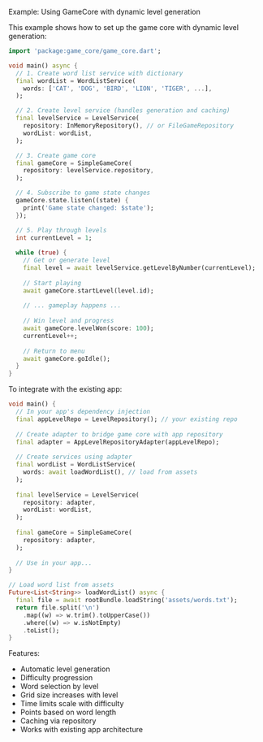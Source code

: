 Example: Using GameCore with dynamic level generation

This example shows how to set up the game core with dynamic level generation:

```dart
import 'package:game_core/game_core.dart';

void main() async {
  // 1. Create word list service with dictionary
  final wordList = WordListService(
    words: ['CAT', 'DOG', 'BIRD', 'LION', 'TIGER', ...],
  );

  // 2. Create level service (handles generation and caching)
  final levelService = LevelService(
    repository: InMemoryRepository(), // or FileGameRepository
    wordList: wordList,
  );

  // 3. Create game core
  final gameCore = SimpleGameCore(
    repository: levelService.repository,
  );

  // 4. Subscribe to game state changes
  gameCore.state.listen((state) {
    print('Game state changed: $state');
  });

  // 5. Play through levels
  int currentLevel = 1;
  
  while (true) {
    // Get or generate level
    final level = await levelService.getLevelByNumber(currentLevel);
    
    // Start playing
    await gameCore.startLevel(level.id);
    
    // ... gameplay happens ...
    
    // Win level and progress
    await gameCore.levelWon(score: 100);
    currentLevel++;
    
    // Return to menu
    await gameCore.goIdle();
  }
}
```

To integrate with the existing app:

```dart
void main() {
  // In your app's dependency injection
  final appLevelRepo = LevelRepository(); // your existing repo
  
  // Create adapter to bridge game core with app repository
  final adapter = AppLevelRepositoryAdapter(appLevelRepo);
  
  // Create services using adapter
  final wordList = WordListService(
    words: await loadWordList(), // load from assets
  );
  
  final levelService = LevelService(
    repository: adapter,
    wordList: wordList,
  );
  
  final gameCore = SimpleGameCore(
    repository: adapter,
  );
  
  // Use in your app...
}

// Load word list from assets
Future<List<String>> loadWordList() async {
  final file = await rootBundle.loadString('assets/words.txt');
  return file.split('\n')
    .map((w) => w.trim().toUpperCase())
    .where((w) => w.isNotEmpty)
    .toList();
}
```

Features:
- Automatic level generation
- Difficulty progression
- Word selection by level
- Grid size increases with level
- Time limits scale with difficulty
- Points based on word length
- Caching via repository
- Works with existing app architecture